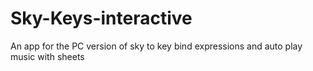 # Sky-Keys-interactive
An app for the PC version of sky to key bind expressions and auto play music with sheets
